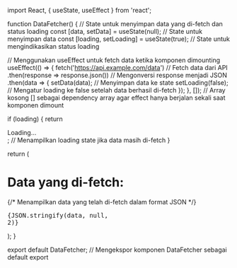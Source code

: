 import React, { useState, useEffect } from 'react';

function DataFetcher() {
  // State untuk menyimpan data yang di-fetch dan status loading
  const [data, setData] = useState(null); // State untuk menyimpan data
  const [loading, setLoading] = useState(true); // State untuk mengindikasikan status loading

  // Menggunakan useEffect untuk fetch data ketika komponen dimounting
  useEffect(() => {
    fetch('https://api.example.com/data') // Fetch data dari API
      .then(response => response.json()) // Mengonversi response menjadi JSON
      .then(data => {
        setData(data); // Menyimpan data ke state
        setLoading(false); // Mengatur loading ke false setelah data berhasil di-fetch
      });
  }, []); // Array kosong [] sebagai dependency array agar effect hanya berjalan sekali saat komponen dimount

  if (loading) {
    return <div>Loading...</div>; // Menampilkan loading state jika data masih di-fetch
  }

  return (
    <div>
      <h1>Data yang di-fetch:</h1>
      {/* Menampilkan data yang telah di-fetch dalam format JSON */}
      <pre>{JSON.stringify(data, null, 2)}</pre>
    </div>
  );
}

export default DataFetcher; // Mengekspor komponen DataFetcher sebagai default export
